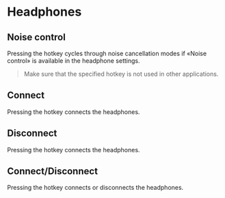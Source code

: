 # Headphones

## Noise control

Pressing the hotkey cycles through noise cancellation modes if «Noise control» is available in the headphone settings.

> Make sure that the specified hotkey is not used in other applications.

## Connect

Pressing the hotkey connects the headphones.

## Disconnect

Pressing the hotkey connects the headphones.

## Connect/Disconnect

Pressing the hotkey connects or disconnects the headphones.